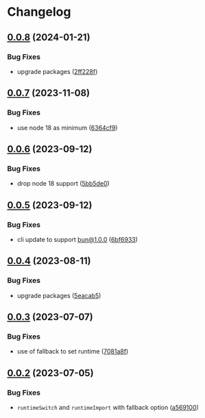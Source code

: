 # Changelog

## [0.0.8](https://github.com/stijnvanhulle/js-runtime/compare/js-runtime-v0.0.7...js-runtime-v0.0.8) (2024-01-21)


### Bug Fixes

* upgrade packages ([2ff228f](https://github.com/stijnvanhulle/js-runtime/commit/2ff228fef52ca342f926da528ddb1f3f9a786599))

## [0.0.7](https://github.com/stijnvanhulle/js-runtime/compare/js-runtime-v0.0.6...js-runtime-v0.0.7) (2023-11-08)


### Bug Fixes

* use node 18 as minimum ([6364cf9](https://github.com/stijnvanhulle/js-runtime/commit/6364cf901934e6b4d6390b0e27a33baf9e1ed3d8))

## [0.0.6](https://github.com/stijnvanhulle/js-runtime/compare/js-runtime-v0.0.5...js-runtime-v0.0.6) (2023-09-12)


### Bug Fixes

* drop node 18 support ([5bb5de0](https://github.com/stijnvanhulle/js-runtime/commit/5bb5de03f01698af7992726448345c62ec62f811))

## [0.0.5](https://github.com/stijnvanhulle/js-runtime/compare/js-runtime-v0.0.4...js-runtime-v0.0.5) (2023-09-12)


### Bug Fixes

* cli update to support bun@1.0.0 ([6bf6933](https://github.com/stijnvanhulle/js-runtime/commit/6bf693364e050688e192a0f34b35473f9bf3695e))

## [0.0.4](https://github.com/stijnvanhulle/js-runtime/compare/js-runtime-v0.0.3...js-runtime-v0.0.4) (2023-08-11)


### Bug Fixes

* upgrade packages ([5eacab5](https://github.com/stijnvanhulle/js-runtime/commit/5eacab504f7aa00a03a53610e139e95247f71e32))

## [0.0.3](https://github.com/stijnvanhulle/js-runtime/compare/js-runtime-v0.0.2...js-runtime-v0.0.3) (2023-07-07)


### Bug Fixes

* use of fallback to set runtime ([7081a8f](https://github.com/stijnvanhulle/js-runtime/commit/7081a8f7e207ff9cb1a42e2355ab09be97bab221))

## [0.0.2](https://github.com/stijnvanhulle/js-runtime/compare/js-runtime-v0.0.1...js-runtime-v0.0.2) (2023-07-05)


### Bug Fixes

* `runtimeSwitch` and `runtimeImport` with fallback option ([a569100](https://github.com/stijnvanhulle/js-runtime/commit/a569100f6249af0d56d4411a6a70cb44a51bef28))
